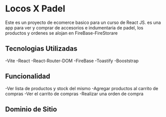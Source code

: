 # Locos X Padel

Este es un proyecto de ecomerce basico para un curso de React JS. es una app para ver y comprar de accesorios e indumentaria de padel, los productos y ordenes se alojan en FireBase-FireStorare

## Tecnologias Utilizadas

-Vite
-React
-React-Router-DOM
-FireBase
-Toastify
-Booststrap

## Funcionalidad

-Ver lista de productos y stock del mismo
-Agregar productos al carrito de compras
-Ver el carrito de compras
-Realizar una orden de compra

## Dominio de Sitio
